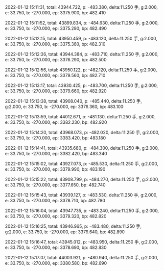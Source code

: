 2022-01-12 15:11:31, total: 43944.722, p: -483.380, delta:11.250 手, g:2.000, e: 33.750, b: -270.000, ep: 3375.900, bp: 482.410

2022-01-12 15:11:52, total: 43899.834, p: -484.630, delta:11.250 手, g:2.000, e: 33.750, b: -270.000, ep: 3375.290, bp: 482.490

2022-01-12 15:12:15, total: 43950.459, p: -483.120, delta:11.250 手, g:2.000, e: 33.750, b: -270.000, ep: 3375.360, bp: 482.310

2022-01-12 15:12:36, total: 43944.384, p: -483.710, delta:11.250 手, g:2.000, e: 33.750, b: -270.000, ep: 3376.290, bp: 482.500

2022-01-12 15:12:56, total: 43950.122, p: -482.120, delta:11.250 手, g:2.000, e: 33.750, b: -270.000, ep: 3379.560, bp: 482.710

2022-01-12 15:13:17, total: 43930.425, p: -483.700, delta:11.250 手, g:2.000, e: 33.750, b: -270.000, ep: 3379.660, bp: 482.920

2022-01-12 15:13:38, total: 43908.040, p: -485.440, delta:11.250 手, g:2.000, e: 33.750, b: -270.000, ep: 3379.360, bp: 483.100

2022-01-12 15:13:59, total: 44012.671, p: -481.130, delta:11.250 手, g:2.000, e: 33.750, b: -270.000, ep: 3382.230, bp: 482.920

2022-01-12 15:14:20, total: 43968.073, p: -482.020, delta:11.250 手, g:2.000, e: 33.750, b: -270.000, ep: 3383.420, bp: 483.180

2022-01-12 15:14:41, total: 43935.680, p: -484.300, delta:11.250 手, g:2.000, e: 33.750, b: -270.000, ep: 3382.420, bp: 483.340

2022-01-12 15:15:02, total: 43927.073, p: -485.530, delta:11.250 手, g:2.000, e: 33.750, b: -270.000, ep: 3379.990, bp: 483.190

2022-01-12 15:15:22, total: 43908.799, p: -484.270, delta:11.250 手, g:2.000, e: 33.750, b: -270.000, ep: 3377.650, bp: 482.740

2022-01-12 15:15:43, total: 43939.127, p: -483.530, delta:11.250 手, g:2.000, e: 33.750, b: -270.000, ep: 3378.710, bp: 482.780

2022-01-12 15:16:04, total: 43947.735, p: -483.240, delta:11.250 手, g:2.000, e: 33.750, b: -270.000, ep: 3379.320, bp: 482.820

2022-01-12 15:16:25, total: 43946.965, p: -483.480, delta:11.250 手, g:2.000, e: 33.750, b: -270.000, ep: 3379.640, bp: 482.890

2022-01-12 15:16:47, total: 43945.012, p: -483.950, delta:11.250 手, g:2.000, e: 33.750, b: -270.000, ep: 3378.690, bp: 482.830

2022-01-12 15:17:07, total: 44003.921, p: -480.940, delta:11.250 手, g:2.000, e: 33.750, b: -270.000, ep: 3380.580, bp: 482.690